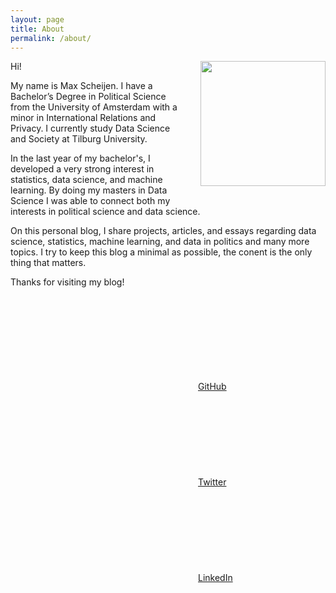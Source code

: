 ```yaml
---
layout: page
title: About
permalink: /about/
---
```

<img src="https://maxscheijen.github.io/assets/img/profile-picture.jpeg" width=200px align="right" style="padding: 0 0 20px 20px;">

Hi!

My name is Max Scheijen. I have a Bachelor’s Degree in Political Science from the University of Amsterdam with a minor in International Relations and Privacy. I currently study Data Science and Society at Tilburg University.

In the last year of my bachelor's, I developed a very strong interest in statistics, data science, and machine learning. By doing my masters in Data Science I was able to connect both my interests in political science and data science.

On this personal blog, I share projects, articles, and essays regarding data science, statistics, machine learning, and data in politics and many more topics. I try to keep this blog a minimal as possible, the conent is the only thing that matters.

Thanks for visiting my blog!

<div class="about-item">
    <a href="https://github.com/maxscheijen" target="_blank"><svg class="svg-icon grey" id="github-icon"><use xlink:href="{{ '/assets/minima-social-icons.svg#github' | relative_url }}"></use></svg>GitHub</a> 
</div>

<div class="about-item">
    <a href="https://twitter.com/MaxScheijen" target="_blank"><svg class="svg-icon grey" id="twitter-icon"><use xlink:href="{{ '/assets/minima-social-icons.svg#twitter' | relative_url }}"></use></svg>Twitter</a>
</div>

<div class="about-item">
    <a href="https://www.linkedin.com/in/max-scheijen-930a311b8/" target="_blank"><svg class="svg-icon grey" id="linkedin-icon"><use xlink:href="{{ '/assets/minima-social-icons.svg#linkedin' | relative_url }}"></use></svg>LinkedIn</a>
</div>
